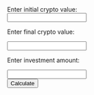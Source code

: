 <html>
	<body>
		<div>Enter initial crypto value:</div> <input id="initial" type="number" name="initial">
		<p>Enter final crypto value:</p> <input id="final" type="number" name="final">
		<p>Enter investment amount:</p> <input id="investAmount" type="number" name="investAmount">
		<br/>
		<button onClick="calculate()">Calculate</button>
		<br/>
		<h2 id="show1" style="display:none;">Your current value would be: $<span id="earnings"></span></h2>
		<h2 id="show2" style="display:none;"><span id="earningsString"></span></h2>
	</body>
</html>

<script>
	var initial;
	var final;
	var investAmount;
	var submitted = false;
	var perIncrease = 0;
	var newAmount = 0;
	var earnings = 0;
	var earningsString = "";
	function calculate() {
		this.initial = document.getElementById("initial").value;
		this.final = document.getElementById("final").value;
		this.investAmount = document.getElementById("investAmount").value;
		this.submitted = true;
		console.log(this.submitted);
		this.perIncrease = 100*((this.final-this.initial)/Math.abs(this.initial));
		this.newAmount = this.investAmount*this.perIncrease;
		this.earnings = this.newAmount-this.investAmount;
		if ((this.earnings) >= 0 ){
			this.earningsString =  "You earnt: $" + String(this.earnings);
		} else {
			this.earningsString = "You lost: $" + String(Math.abs(this.earnings));
		}
		console.log(this.earnings);
		console.log(this.earningsString);
		document.getElementById('earnings').innerHTML = String(this.earnings);
		document.getElementById('earningsString').innerHTML = this.earningsString;
		document.getElementById('show1').style.display = "";
		document.getElementById('show2').style.display = "";
	}
</script>
